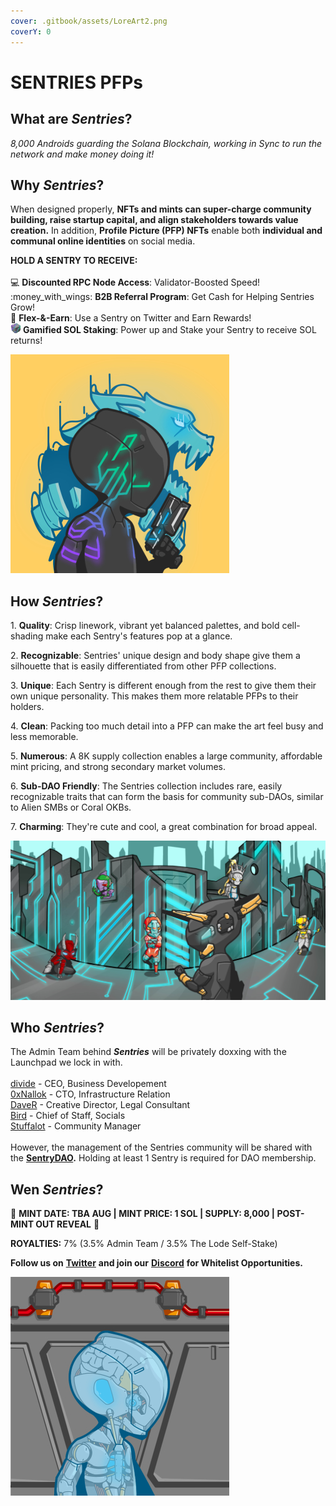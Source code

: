 ```yaml
---
cover: .gitbook/assets/LoreArt2.png
coverY: 0
---
```


# SENTRIES PFPs

## What are _Sentries_?

_8,000 Androids guarding the Solana Blockchain, working in Sync to run the network and make money doing it!_

## Why _Sentries_?

When designed properly, **NFTs and mints can super-charge community building, raise startup capital, and align stakeholders towards value creation.** In addition, **Profile Picture (PFP) NFTs** enable both **individual and communal online identities** on social media.

**HOLD A SENTRY TO RECEIVE:**\
\
:computer: **Discounted RPC Node Access**: Validator-Boosted Speed!\
:money\_with\_wings: **B2B Referral Program**: Get Cash for Helping Sentries Grow! \
:muscle: **Flex-&-Earn**: Use a Sentry on Twitter and Earn Rewards!\
![](<.gitbook/assets/Power Block Icon2.png>) **Gamified SOL Staking**: Power up and Stake your Sentry to receive SOL returns!

![Rare Traits: Solana Circuits & Wolf Aura](.gitbook/assets/WebSample1.jpg)

## How _Sentries_?

1\. **Quality**: Crisp linework, vibrant yet balanced palettes, and bold cell-shading make each Sentry's features pop at a glance.

2\. **Recognizable**: Sentries' unique design and body shape give them a silhouette that is easily differentiated from other PFP collections.

3\. **Unique**: Each Sentry is different enough from the rest to give them their own unique personality. This makes them more relatable PFPs to their holders.

4\. **Clean**: Packing too much detail into a PFP can make the art feel busy and less memorable.

5\. **Numerous**: A 8K supply collection enables a large community, affordable mint pricing, and strong secondary market volumes.

6\. **Sub-DAO Friendly**: The Sentries collection includes rare, easily recognizable traits that can form the basis for community sub-DAOs, similar to Alien SMBs or Coral OKBs.

7\. **Charming**: They're cute and cool, a great combination for broad appeal.

![](.gitbook/assets/CrewBG-small.png)

## Who _**Sentries**_?

The Admin Team behind _**Sentries**_ will be privately doxxing with the Launchpad we lock in with.\
\
[divide](https://twitter.com/\_div\_ide\_) - CEO, Business Developement\
[0xNallok](https://twitter.com/0xTuti) - CTO, Infrastructure Relation\
[DaveR](https://twitter.com/Dave\_Kayac) - Creative Director, Legal Consultant\
[Bird](https://twitter.com/JjTheDeaMaxi) - Chief of Staff, Socials\
[Stuffalot](https://twitter.com/Stuffalot01) - Community Manager\
\
However, the management of the Sentries community will be shared with the [**SentryDAO**](broken-reference)**.** Holding at least 1 Sentry is required for DAO membership.

## Wen _Sentries_?

:handshake: **MINT DATE: TBA AUG | MINT PRICE: 1 SOL | SUPPLY: 8,000 | POST-MINT OUT REVEAL** :handshake:

**ROYALTIES:** 7% (3.5% Admin Team / 3.5% The Lode Self-Stake)

**Follow us on** [**Twitter**](https://twitter.com/Sentries\_SOL) **and join our** [**Discord**](https://discord.com/invite/sentries) **for Whitelist Opportunities.**

![Rare Traits: Industrial Background, Clear Body](.gitbook/assets/WebSample7.jpg)
